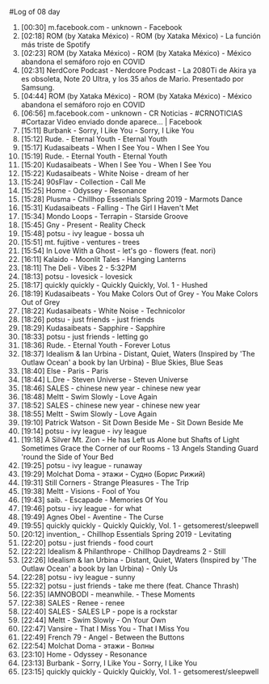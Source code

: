 #Log of 08 day

1. [00:30] m.facebook.com - unknown - Facebook
1. [02:18] ROM (by Xataka México) - ROM (by Xataka México) - La función más triste de Spotify
1. [02:23] ROM (by Xataka México) - ROM (by Xataka México) - México abandona el semáforo rojo en COVID
1. [02:31] NerdCore Podcast - Nerdcore Podcast - La 2080Ti de Akira ya es obsoleta, Note 20 Ultra, y los 35 años de Mario. Presentado por Samsung.
1. [04:44] ROM (by Xataka México) - ROM (by Xataka México) - México abandona el semáforo rojo en COVID
1. [06:56] m.facebook.com - unknown - CR Noticias - #CRNOTICIAS #Cortazar Video enviado donde aparece... | Facebook
1. [15:11] Burbank - Sorry, I Like You - Sorry, I Like You
1. [15:12] Rude. - Eternal Youth - Eternal Youth
1. [15:17] Kudasaibeats - When I See You - When I See You
1. [15:19] Rude. - Eternal Youth - Eternal Youth
1. [15:20] Kudasaibeats - When I See You - When I See You
1. [15:22] Kudasaibeats - White Noise - dream of her
1. [15:24] 90sFlav - Collection - Call Me
1. [15:25] Home - Odyssey - Resonance
1. [15:28] Plusma - Chillhop Essentials Spring 2019 - Marmots Dance
1. [15:31] Kudasaibeats - Falling - The Girl I Haven't Met
1. [15:34] Mondo Loops - Terrapin - Starside Groove
1. [15:45] Gny - Present - Reality Check
1. [15:48] potsu - ivy league - bossa uh
1. [15:51] mt. fujitive - ventures - trees
1. [15:54] In Love With a Ghost - let's go - flowers (feat. nori)
1. [16:11] Kalaido - Moonlit Tales - Hanging Lanterns
1. [18:11] The Deli - Vibes 2 - 5:32PM
1. [18:13] potsu - lovesick - lovesick
1. [18:17] quickly quickly - Quickly Quickly, Vol. 1 - Hushed
1. [18:19] Kudasaibeats - You Make Colors Out of Grey - You Make Colors Out of Grey
1. [18:22] Kudasaibeats - White Noise - Technicolor
1. [18:26] potsu - just friends - just friends
1. [18:29] Kudasaibeats - Sapphire - Sapphire
1. [18:33] potsu - just friends - letting go
1. [18:36] Rude. - Eternal Youth - Forever Lotus
1. [18:37] Idealism & Ian Urbina - Distant, Quiet, Waters (Inspired by 'The Outlaw Ocean' a book by Ian Urbina) - Blue Skies, Blue Seas
1. [18:40] Else - Paris - Paris
1. [18:44] L.Dre - Steven Universe - Steven Universe
1. [18:46] SALES - chinese new year - chinese new year
1. [18:48] Meltt - Swim Slowly - Love Again
1. [18:52] SALES - chinese new year - chinese new year
1. [18:55] Meltt - Swim Slowly - Love Again
1. [19:10] Patrick Watson - Sit Down Beside Me - Sit Down Beside Me
1. [19:14] potsu - ivy league - ivy league
1. [19:18] A Silver Mt. Zion - He has Left us Alone but Shafts of Light Sometimes Grace the Corner of our Rooms - 13 Angels Standing Guard 'round the Side of Your Bed
1. [19:25] potsu - ivy league - runaway
1. [19:29] Molchat Doma - этажи - Судно (Борис Рижий)
1. [19:31] Still Corners - Strange Pleasures - The Trip
1. [19:38] Meltt - Visions - Fool of You
1. [19:43] saib. - Escapade - Memories Of You
1. [19:46] potsu - ivy league - for what
1. [19:49] Agnes Obel - Aventine - The Curse
1. [19:55] quickly quickly - Quickly Quickly, Vol. 1 - getsomerest/sleepwell
1. [20:12] invention_ - Chillhop Essentials Spring 2019 - Levitating
1. [22:20] potsu - just friends - food court
1. [22:22] Idealism & Philanthrope - Chillhop Daydreams 2 - Still
1. [22:26] Idealism & Ian Urbina - Distant, Quiet, Waters (Inspired by 'The Outlaw Ocean' a book by Ian Urbina) - Only Us
1. [22:28] potsu - ivy league - sunny
1. [22:32] potsu - just friends - take me there (feat. Chance Thrash)
1. [22:35] IAMNOBODI - meanwhile. - These Moments
1. [22:38] SALES - Renee - renee
1. [22:40] SALES - SALES LP - pope is a rockstar
1. [22:44] Meltt - Swim Slowly - On Your Own
1. [22:47] Vansire - That I Miss You - That I Miss You
1. [22:49] French 79 - Angel - Between the Buttons
1. [22:54] Molchat Doma - этажи - Волны
1. [23:10] Home - Odyssey - Resonance
1. [23:13] Burbank - Sorry, I Like You - Sorry, I Like You
1. [23:15] quickly quickly - Quickly Quickly, Vol. 1 - getsomerest/sleepwell
